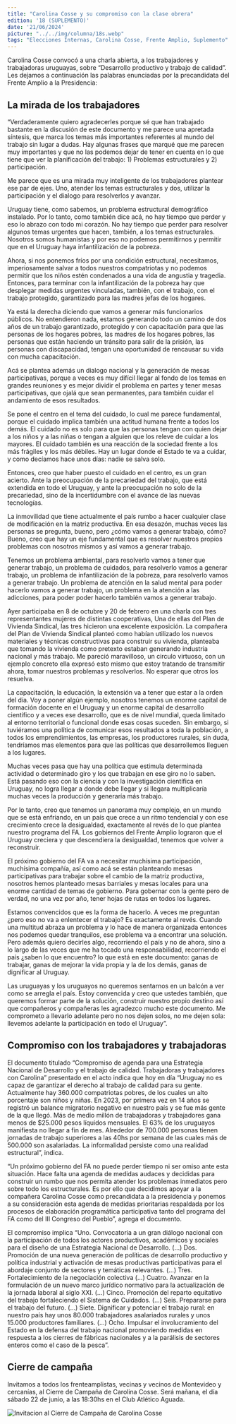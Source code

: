 ```yaml
---
title: "Carolina Cosse y su compromiso con la clase obrera"
edition: '18 (SUPLEMENTO)'
date: '21/06/2024'
picture: "../../img/columna/18s.webp"
tags: "Elecciones Internas, Carolina Cosse, Frente Amplio, Suplemento"
---
```

Carolina Cosse convocó a una charla abierta, a los trabajadores y trabajadoras uruguayas, sobre  “Desarrollo productivo y trabajo de calidad”. Les dejamos a continuación las palabras enunciadas por la precandidata del Frente Amplio a la Presidencia:


## La mirada de los trabajadores

“Verdaderamente quiero agradecerles porque sé que han trabajado bastante en la discusión de este documento y me parece una apretada síntesis, que marca los temas más importantes referentes al mundo del trabajo sin lugar a dudas. Hay algunas frases que marqué que me parecen muy importantes y que no las podemos dejar de tener en cuenta en lo que tiene que ver la planificación del trabajo: 1) Problemas estructurales y 2) participación. 

Me parece que es una mirada muy inteligente de los trabajadores plantear ese par de ejes. Uno, atender los temas estructurales y dos, utilizar la participación y el dialogo para resolverlos y avanzar.

Uruguay tiene, como sabemos, un problema estructural demográfico instalado. Por lo tanto, como también dice acá, no hay tiempo que perder y eso lo abrazo con todo mi corazón. No hay tiempo que perder para resolver algunos temas urgentes que hacen, también, a los temas estructurales. Nosotros somos humanistas y por eso no podemos permitirnos y permitir que en el Uruguay haya infantilización de la pobreza.

Ahora, si nos ponemos fríos por una condición estructural, necesitamos, imperiosamente salvar a todos nuestros compatriotas y no podemos permitir que los niños estén condenados a una vida de angustia y tragedia. Entonces, para terminar con la infantilización de la pobreza hay que desplegar medidas urgentes vinculadas, también, con el trabajo, con el trabajo protegido, garantizado para las madres jefas de los hogares. 

Ya está la derecha diciendo que vamos a generar más funcionarios públicos. No entendieron nada, estamos generando todo un camino de dos años de un trabajo garantizado, protegido y con capacitación para que las personas de los hogares pobres, las madres de los hogares pobres, las personas que están haciendo un tránsito para salir de la prisión, las personas con discapacidad, tengan una oportunidad de rencausar su vida con mucha capacitación. 

Acá se plantea además un dialogo nacional y la generación de mesas participativas, porque a veces es muy difícil llegar  al fondo de los temas en grandes reuniones y es mejor dividir el problema en partes y tener mesas participativas, que ojalá que sean permanentes, para también cuidar el andamiento de esos resultados. 

Se pone el centro en el tema del cuidado, lo cual me parece fundamental, porque el cuidado implica también una actitud humana frente a todos los demás. El cuidado no es solo para que las personas tengan con quien dejar a los niños y a las niñas o tengan a alguien que los releve de cuidar a los mayores. El cuidado también es una reacción de la sociedad frente a los más frágiles y los más débiles. Hay un lugar donde el Estado te va a cuidar, y como decíamos hace unos días: nadie se salva solo.

Entonces, creo que haber puesto el cuidado en el centro, es un gran acierto. Ante la preocupación de la precariedad del trabajo, que está extendida en todo el Uruguay, y ante la preocupación no solo de la precariedad, sino de la incertidumbre con el avance de las nuevas tecnologías. 

La inmovilidad que tiene actualmente el país rumbo a hacer cualquier clase de modificación en la matriz productiva. En esa desazón, muchas veces las personas se pregunta, bueno, pero ¿cómo vamos a generar trabajo, cómo? Bueno, creo que hay un eje fundamental que es resolver nuestros propios problemas con nosotros mismos y así vamos a generar trabajo.

Tenemos un problema ambiental, para resolverlo vamos a tener que generar trabajo, un problema de cuidados, para resolverlo vamos a generar trabajo, un problema de infantilización de la pobreza, para resolverlo vamos a generar trabajo. Un problema de atención en la salud mental para poder hacerlo vamos a generar trabajo, un problema en la atención a las adicciones, para poder poder hacerlo también vamos a generar trabajo.

Ayer participaba en 8 de octubre y 20 de febrero en una charla con tres representantes mujeres de distintas cooperativas, Una de ellas del Plan de Vivienda Sindical, las tres hicieron una excelente exposición. La compañera del Plan de Vivienda Sindical planteó como habían utilizado los nuevos materiales y técnicas constructivas para construir su vivienda, planteaba que tomando la vivienda como pretexto estaban generando industria nacional y más trabajo. Me pareció maravilloso, un circulo virtuoso, con un ejemplo concreto ella expresó esto mismo que estoy tratando de transmitir ahora, tomar nuestros problemas y resolverlos. No esperar que otros los resuelva.

La capacitación, la educación, la extensión va a tener que estar a la orden del día. Voy a poner algún ejemplo, nosotros tenemos un enorme capital de formación docente en el Uruguay y un enorme capital de desarrollo científico y a veces ese desarrollo, que es de nivel mundial, queda limitado al entorno territorial o funcional donde esas cosas suceden. Sin embargo, si tuviéramos una política de comunicar esos resultados a toda la población, a todos los emprendimientos, las empresas, los productores rurales, sin duda, tendríamos mas elementos para que las políticas que desarrollemos lleguen a los lugares.

Muchas veces pasa que hay una política que estimula determinada actividad o determinado giro y los que trabajan en ese giro no lo saben. Está pasando eso con la ciencia y con la investigación científica en Uruguay, no logra llegar a donde debe llegar y si llegara multiplicaría muchas veces la producción y generaría más trabajo.

Por lo tanto, creo que tenemos un panorama muy complejo, en un mundo que se está enfriando, en un país que crece a un ritmo tendencial y con ese crecimiento crece la desigualdad, exactamente al revés de lo que plantea nuestro programa del FA. Los gobiernos del Frente Amplio lograron que el Uruguay creciera y que descendiera la desigualdad, tenemos que volver a reconstruir. 

El próximo gobierno del FA va a necesitar muchísima participación, muchísima compañía, así como acá se están planteando mesas participativas para trabajar sobre el cambio de la matriz productiva, nosotros hemos planteado mesas barriales y mesas locales para una enorme cantidad de temas de gobierno. Para gobernar con la gente pero de verdad, no una vez por año, tener hojas de rutas en todos los lugares.

Estamos convencidos que es la forma de hacerlo. A veces me preguntan ¿pero eso no va a enlentecer el trabajo? Es exactamente al revés. Cuando una multitud abraza un problema y lo hace de manera organizada entonces nos podemos quedar tranquilos, ese problema va a encontrar una solución. Pero además quiero decirles algo, recorriendo el país y no de ahora, sino a lo largo de las veces que me ha tocado una responsabilidad, recorriendo el país ¿saben lo que encuentro? lo que está en este documento: ganas de trabajar, ganas de mejorar la vida propia y la de los demás, ganas de dignificar al Uruguay.

Las uruguayas y los uruguayos no queremos sentarnos en un balcón a ver como se arregla el país. Estoy convencida y creo que ustedes también, que queremos formar parte de la solución, construir nuestro propio destino así que compañeros y compañeras les agradezco mucho este documento. Me comprometo a llevarlo adelante pero no nos dejen solos, no me dejen sola: llevemos adelante la participación en todo el Uruguay”.


## Compromiso con los trabajadores y trabajadoras

El documento titulado  “Compromiso de agenda para una Estrategia Nacional de Desarrollo y el trabajo de calidad. Trabajadoras y trabajadores con Carolina” presentado en el acto indica que hoy en día “Uruguay no es capaz de garantizar el derecho al trabajo de calidad para su gente. Actualmente hay 360.000 compatriotas pobres, de los cuales un alto porcentaje son niños y niñas. En 2023, por primera vez en 14 años se registró un balance migratorio negativo en nuestro país y se fue más gente de la que llegó. Más de medio millón de trabajadoras y trabajadores gana menos de $25.000 pesos líquidos mensuales. El 63% de los uruguayos manifiesta no llegar a fin de mes. Alrededor de 700.000 personas tienen jornadas de trabajo superiores a las 40hs por semana de las cuales más de 500.000 son asalariadas. La informalidad persiste como una realidad estructural”, indica.

“Un próximo gobierno del FA no puede perder tiempo ni ser omiso ante esta situación. Hace falta una agenda de medidas audaces y decididas para construir un rumbo que nos permita atender los problemas inmediatos pero sobre todo los estructurales. Es por ello que decidimos apoyar a la compañera Carolina Cosse como precandidata a la presidencia y ponemos a su consideración esta agenda de medidas prioritarias respaldada por los procesos de elaboración programática participativa tanto del programa del FA como del III Congreso del Pueblo”, agrega el documento. 

El compromiso implica “Uno. Convocatoria a un gran diálogo nacional con la participación de todos los actores productivos, académicos y sociales para el diseño de una Estrategia Nacional de Desarrollo. (…) Dos. Promoción de una nueva generación de políticas de desarrollo productivo y política industrial y activación de mesas productivas participativas para el abordaje conjunto de sectores y temáticas relevantes. (…) Tres. Fortalecimiento de la negociación colectiva (…) Cuatro. Avanzar en la formulación de un nuevo marco jurídico normativo para la actualización de la jornada laboral al siglo XXI. (…) Cinco. Promoción del reparto equitativo del trabajo fortaleciendo el Sistema de Cuidados. (…) Seis. Prepararse para el trabajo del futuro. (…) Siete. Dignificar y potenciar el trabajo rural: en nuestro país hay unos 80.000 trabajadores asalariados rurales y unos 15.000 productores familiares. (…) Ocho. Impulsar el involucramiento del Estado en la defensa del trabajo nacional promoviendo medidas en respuesta a los cierres de fábricas nacionales y a la parálisis de sectores enteros como el caso de la pesca”.

## Cierre de campaña

Invitamos a todos los frenteamplistas, vecinas y vecinos de Montevideo y cercanías, al Cierre de Campaña de Carolina Cosse. Será mañana, el día sábado 22 de junio, a las 18:30hs en el Club Atlético Aguada.

![Invitacion al Cierre de Campaña de Carolina Cosse](https://www.carolinacosse.uy/sites/default/files/acto_cierre_mvd.jpeg "Cierre de campaña Cosse")